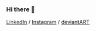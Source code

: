 ### Hi there 👋

[LinkedIn](https://www.linkedin.com/in/andr3reis/) / 
[Instagram](https://www.instagram.com/andr3reis/) / 
[deviantART](https://www.deviantart.com/evilfriend/)


<!--
**andre-reis/andre-reis** is a ✨ _special_ ✨ repository because its `README.md` (this file) appears on your GitHub profile.

Here are some ideas to get you started:

- 🔭 I’m currently working on ...
- 🌱 I’m currently learning ...
- 👯 I’m looking to collaborate on ...
- 🤔 I’m looking for help with ...
- 💬 Ask me about ...
- 📫 How to reach me: ...
- 😄 Pronouns: ...
- ⚡ Fun fact: ...
-->
